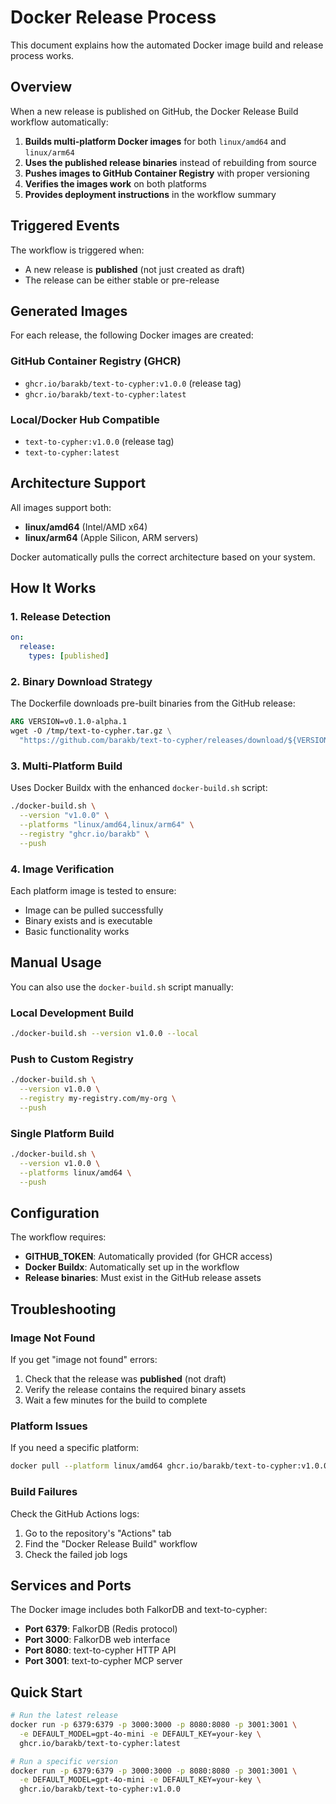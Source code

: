 # Docker Release Process

This document explains how the automated Docker image build and release process works.

## Overview

When a new release is published on GitHub, the Docker Release Build workflow automatically:

1. **Builds multi-platform Docker images** for both `linux/amd64` and `linux/arm64`
2. **Uses the published release binaries** instead of rebuilding from source
3. **Pushes images to GitHub Container Registry** with proper versioning
4. **Verifies the images work** on both platforms
5. **Provides deployment instructions** in the workflow summary

## Triggered Events

The workflow is triggered when:
- A new release is **published** (not just created as draft)
- The release can be either stable or pre-release

## Generated Images

For each release, the following Docker images are created:

### GitHub Container Registry (GHCR)
- `ghcr.io/barakb/text-to-cypher:v1.0.0` (release tag)
- `ghcr.io/barakb/text-to-cypher:latest`

### Local/Docker Hub Compatible
- `text-to-cypher:v1.0.0` (release tag)
- `text-to-cypher:latest`

## Architecture Support

All images support both:
- **linux/amd64** (Intel/AMD x64)
- **linux/arm64** (Apple Silicon, ARM servers)

Docker automatically pulls the correct architecture based on your system.

## How It Works

### 1. Release Detection
```yaml
on:
  release:
    types: [published]
```

### 2. Binary Download Strategy
The Dockerfile downloads pre-built binaries from the GitHub release:
```dockerfile
ARG VERSION=v0.1.0-alpha.1
wget -O /tmp/text-to-cypher.tar.gz \
  "https://github.com/barakb/text-to-cypher/releases/download/${VERSION}/text-to-cypher-linux-${RUST_ARCH}.tar.gz"
```

### 3. Multi-Platform Build
Uses Docker Buildx with the enhanced `docker-build.sh` script:
```bash
./docker-build.sh \
  --version "v1.0.0" \
  --platforms "linux/amd64,linux/arm64" \
  --registry "ghcr.io/barakb" \
  --push
```

### 4. Image Verification
Each platform image is tested to ensure:
- Image can be pulled successfully
- Binary exists and is executable
- Basic functionality works

## Manual Usage

You can also use the `docker-build.sh` script manually:

### Local Development Build
```bash
./docker-build.sh --version v1.0.0 --local
```

### Push to Custom Registry
```bash
./docker-build.sh \
  --version v1.0.0 \
  --registry my-registry.com/my-org \
  --push
```

### Single Platform Build
```bash
./docker-build.sh \
  --version v1.0.0 \
  --platforms linux/amd64 \
  --push
```

## Configuration

The workflow requires:
- **GITHUB_TOKEN**: Automatically provided (for GHCR access)
- **Docker Buildx**: Automatically set up in the workflow
- **Release binaries**: Must exist in the GitHub release assets

## Troubleshooting

### Image Not Found
If you get "image not found" errors:
1. Check that the release was **published** (not draft)
2. Verify the release contains the required binary assets
3. Wait a few minutes for the build to complete

### Platform Issues
If you need a specific platform:
```bash
docker pull --platform linux/amd64 ghcr.io/barakb/text-to-cypher:v1.0.0
```

### Build Failures
Check the GitHub Actions logs:
1. Go to the repository's "Actions" tab
2. Find the "Docker Release Build" workflow
3. Check the failed job logs

## Services and Ports

The Docker image includes both FalkorDB and text-to-cypher:

- **Port 6379**: FalkorDB (Redis protocol)
- **Port 3000**: FalkorDB web interface
- **Port 8080**: text-to-cypher HTTP API
- **Port 3001**: text-to-cypher MCP server

## Quick Start

```bash
# Run the latest release
docker run -p 6379:6379 -p 3000:3000 -p 8080:8080 -p 3001:3001 \
  -e DEFAULT_MODEL=gpt-4o-mini -e DEFAULT_KEY=your-key \
  ghcr.io/barakb/text-to-cypher:latest

# Run a specific version
docker run -p 6379:6379 -p 3000:3000 -p 8080:8080 -p 3001:3001 \
  -e DEFAULT_MODEL=gpt-4o-mini -e DEFAULT_KEY=your-key \
  ghcr.io/barakb/text-to-cypher:v1.0.0
```
